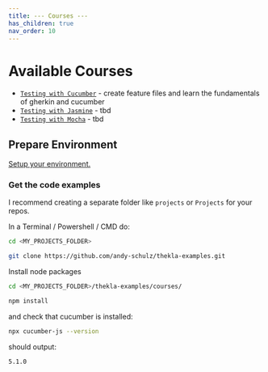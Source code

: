 ```yaml
---
title: --- Courses ---
has_children: true
nav_order: 10
---
```


# Available Courses

* [``Testing with Cucumber``](courses/cucumber/README.md) - create feature files and learn the fundamentals of gherkin and cucumber
* [``Testing with Jasmine``](courses/jasmine/README.md) - tbd
* [``Testing with Mocha``](courses/mocha/README.md) - tbd

## Prepare Environment

[Setup your environment.](docs/BASIC_SETUP.md)

### Get the code examples 

I recommend creating a separate folder like ``projects`` or ``Projects`` for your repos.

In a Terminal / Powershell / CMD do:

````bash
cd <MY_PROJECTS_FOLDER>

git clone https://github.com/andy-schulz/thekla-examples.git
````

Install node packages

````bash
cd <MY_PROJECTS_FOLDER>/thekla-examples/courses/

npm install
````

and check that cucumber is installed:

````bash
npx cucumber-js --version
````

should output:

````bash
5.1.0
````
